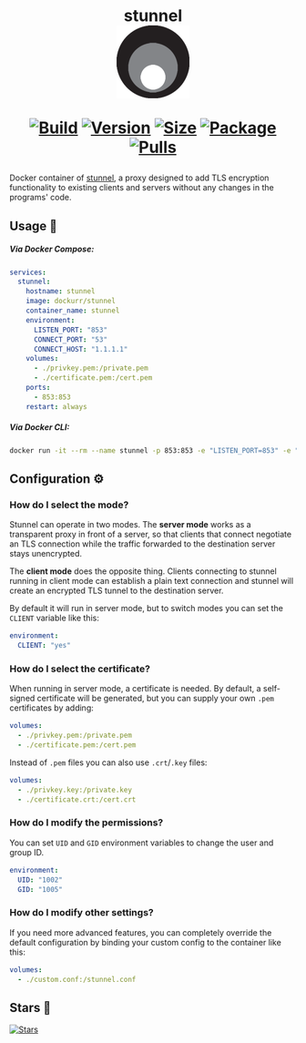 <h1 align="center">stunnel<br />
<div align="center">
<a href="https://github.com/dockur/stunnel"><img src="https://raw.githubusercontent.com/dockur/stunnel/master/.github/logo.png" title="Logo" style="max-width:100%;" width="128" /></a>
</div>
<div align="center">

[![Build]][build_url]
[![Version]][tag_url]
[![Size]][tag_url]
[![Package]][pkg_url]
[![Pulls]][hub_url]

</div></h1>

Docker container of [stunnel](https://www.stunnel.org/), a proxy designed to add TLS encryption functionality to existing clients and servers without any changes in the programs' code.

## Usage  🐳

##### Via Docker Compose:

```yaml
services:
  stunnel:
    hostname: stunnel
    image: dockurr/stunnel
    container_name: stunnel
    environment:
      LISTEN_PORT: "853"
      CONNECT_PORT: "53"
      CONNECT_HOST: "1.1.1.1"
    volumes:
      - ./privkey.pem:/private.pem
      - ./certificate.pem:/cert.pem
    ports:
      - 853:853
    restart: always
```

##### Via Docker CLI:

```bash
docker run -it --rm --name stunnel -p 853:853 -e "LISTEN_PORT=853" -e "CONNECT_PORT=53" -e "CONNECT_HOST=1.1.1.1" -v "${PWD:-.}/privkey.pem:/private.pem" -v "${PWD:-.}/certificate.pem:/cert.pem" dockurr/stunnel
```

## Configuration ⚙️

### How do I select the mode?

Stunnel can operate in two modes. The __server mode__ works as a transparent proxy in front of a server, so that clients that connect negotiate an TLS connection while the traffic forwarded to the destination server stays unencrypted.

The __client mode__ does the opposite thing. Clients connecting to stunnel running in client mode can establish a plain text connection and stunnel will create an encrypted TLS tunnel to the destination server.

By default it will run in server mode, but to switch modes you can set the `CLIENT` variable like this:

```yaml
environment:
  CLIENT: "yes"
```

### How do I select the certificate?

When running in server mode, a certificate is needed. By default, a self-signed certificate will be generated, but you can supply your own `.pem` certificates by adding:

```yaml
volumes:
  - ./privkey.pem:/private.pem
  - ./certificate.pem:/cert.pem
```

Instead of `.pem` files you can also use `.crt`/`.key` files:

```yaml
volumes:
  - ./privkey.key:/private.key
  - ./certificate.crt:/cert.crt
```

### How do I modify the permissions?

You can set `UID` and `GID` environment variables to change the user and group ID.

```yaml
environment:
  UID: "1002"
  GID: "1005"
```

### How do I modify other settings?

If you need more advanced features, you can completely override the default configuration by binding your custom config to the container like this:

```yaml
volumes:
  - ./custom.conf:/stunnel.conf
```

## Stars 🌟
[![Stars](https://starchart.cc/dockur/stunnel.svg?variant=adaptive)](https://starchart.cc/dockur/stunnel)

[build_url]: https://github.com/dockur/stunnel
[hub_url]: https://hub.docker.com/r/dockurr/stunnel
[tag_url]: https://hub.docker.com/r/dockurr/stunnel/tags
[pkg_url]: https://github.com/dockur/stunnel/pkgs/container/stunnel

[Build]: https://github.com/dockur/stunnel/actions/workflows/build.yml/badge.svg
[Size]: https://img.shields.io/docker/image-size/dockurr/stunnel/latest?color=066da5&label=size
[Pulls]: https://img.shields.io/docker/pulls/dockurr/stunnel.svg?style=flat&label=pulls&logo=docker
[Version]: https://img.shields.io/docker/v/dockurr/stunnel/latest?arch=amd64&sort=semver&color=066da5
[Package]: https://img.shields.io/badge/dynamic/json?url=https%3A%2F%2Fipitio.github.io%2Fbackage%2Fdockur%2Fstunnel%2Fstunnel.json&query=%24.downloads&logo=github&style=flat&color=066da5&label=pulls
